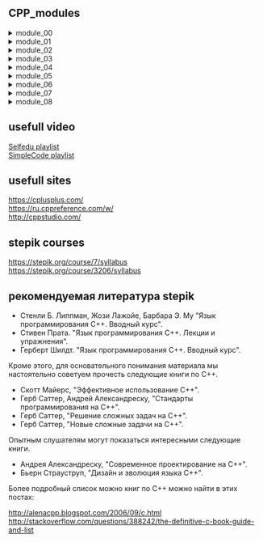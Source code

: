 ## CPP_modules
<details>
<summary>module_00</summary>
Namespaces, classes, member functions, stdio streams,initialization lists, static, const, and some other basic stuff  
</details>
<details>
<summary>module_01</summary>
Memory allocation, pointers to members, references, switch statement
</details>  
<details>
<summary>module_02</summary>
Ad-hoc polymorphism, operator overloading and Orthodox Canonical class form  

https://inst.eecs.berkeley.edu//~cs61c/sp06/handout/fixedpt.html  

https://www.cprogramming.com/tutorial/floating_point/understanding_floating_point.html  
https://www.cprogramming.com/tutorial/floating_point/understanding_floating_point_representation.html  
https://www.cprogramming.com/tutorial/floating_point/understanding_floating_point_printing.html
</details>
<details>
<summary>module_03</summary>
Inheritance
</details>
<details>
<summary>module_04</summary>
Sub-typing polymorphism, Abstract classes and interfaces
</details>
<details>
<summary>module_05</summary>
Sub-typing polymorphism, Abstract classes and interfaces
</details>
<details>
<summary>module_06</summary>
https://cplusplus.com/doc/tutorial/typecasting/
</details>
<details>
<summary>module_07</summary>
Sub-typing polymorphism, Abstract classes and interfaces
</details>
<details>
<summary>module_08</summary>
Sub-typing polymorphism, Abstract classes and interfaces
</details>

## usefull video
[Selfedu playlist](https://www.youtube.com/playlist?list=PLA0M1Bcd0w8xlChMBBUc9leNoOEfn-Y-G)  
[SimpleCode playlist](https://www.youtube.com/playlist?list=PLQOaTSbfxUtCrKs0nicOg2npJQYSPGO9r)  
## usefull sites
https://cplusplus.com/  
https://ru.cppreference.com/w/  
http://cppstudio.com/
## stepik courses
https://stepik.org/course/7/syllabus  
https://stepik.org/course/3206/syllabus
## рекомендуемая литература stepik
- Стенли Б. Липпман, Жози Лажойе, Барбара Э. Му "Язык программирования C++. Вводный курс".
- Стивен Прата. "Язык программирования C++. Лекции и упражнения".
- Герберт Шилдт. "Язык программирования C++. Вводный курс".

Кроме этого, для основательного понимания материала мы настоятельно советуем прочесть следующие книги по C++.

- Скотт Майерс, "Эффективное использование С++".
- Герб Саттер, Андрей Александреску, "Стандарты программирования на C++".
- Герб Саттер, "Решение сложных задач на С++".
- Герб Саттер, "Новые сложные задачи на C++".

Опытным слушателям могут показаться интересными следующие книги.

- Андрея Александреску, "Современное проектирование на С++".
- Бьерн Страуструп, "Дизайн и эволюция языка C++".  

Более подробный список можно книг по C++ можно найти в этих постах:  

http://alenacpp.blogspot.com/2006/09/c.html  
http://stackoverflow.com/questions/388242/the-definitive-c-book-guide-and-list
